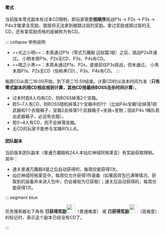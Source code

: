 #### 零式

当前版本零式副本有过本CD限制，即玩家需要**按顺序**挑战P1s → P2s → P3s → P4s才能拿全奖励，跳层将无法拿到被跳过层的奖励。拿过奖励或跳过层的无CD，还有拿奖励资格的层被称为有CD。

::: collapse 举例说明
- ==光之小明==：本周通过P1s（零式万魔殿 边狱篇1层）之后，挑战P2s并通过。
小明本周P1s、P2s无CD，P3s、P4s有CD。
- ==暗之小黑==：本周未通过P1s、P2s，直接前往P3s挑战，但未通过。
小黑本周P1s、P2s无CD（俗称黑CD），P3s、P4s有CD。
:::

每周CD从周二<i class="xiv local-time-chs"></i>16:00开始，到下周二<i class="xiv local-time-chs"></i>15:59结束。计算CD时以进本时间为准（**只有零式副本的周CD按此规则计算，其他CD按最终BOSS击杀时间计算**）。

- 过本时若8人均有CD，则BOSS掉落2个宝箱。
- 若5~7人有CD，则BOSS随机掉落2个宝箱中的1个（比如P4s宝箱1会掉落1把武器和1个衣服箱子，宝箱2会掉落1个武器箱子+坐骑+宠物；因此P4s 1箱队若出武器箱子，必没有衣服）。
- 若0~4人有CD，则不会掉落宝箱。
- 无CD的玩家不能参与宝箱ROLL点。

#### 团队副本

当前版本团队副本（普通万魔殿和24人本灿烂神域阿格莱亚）有奖励获取限制。其中：
* 通关普通万魔殿4层之后自动获得的<item name="腐朽的边境长剑" />，每周仅能获得1次。
* 灿烂神域阿格莱亚中，每周仅允许获得1件装备（如果因背包已满等情况，获取到的装备并未进入包中，仍会被视为已获取）；通关后自动获得的<item name="神域古钱" />，每周仅能获得1次。

::: segment blue
 
任务搜索器右下角有 **已获得奖励**<img src="/images/icons/reward1.png" class="no-zoom sm-icon" style="width:2em;" />（普通难度） 或 **已获得奖励**<img src="/images/icons/reward2.png"  class="no-zoom sm-icon" style="width:2em;" />（高难度） 的标记时，表示这个副本已经没有CD了。

:::
